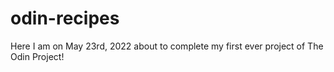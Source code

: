 # odin-recipes
Here I am on May 23rd, 2022 about to complete my first ever project of The Odin Project! 
